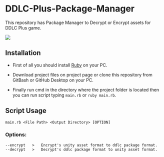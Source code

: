# DDLC-Plus-Package-Manager
This repository has Package Manager to Decrypt or Encrypt assets for DDLC Plus game.

![](https://img.shields.io/badge/language-ruby-bc0000?style=plastic)

## Installation
* First of all you should install [Ruby](https://rubyinstaller.org/downloads/) on your PC.

* Download project files on project page or clone this repository from GitBash or GitHub Desktop on your PC.

* Finally run cmd in the directory where the project folder is located then you can run script typing ```main.rb``` or ```ruby main.rb```.

## Script Usage
```main.rb <File Path> <Output Directory> [OPTION]```

### Options:
```
--encrypt   >   Encrypt's unity asset format to ddlc package format.
--decrypt   >   Decrypt's ddlc package format to unity asset format.  
```

